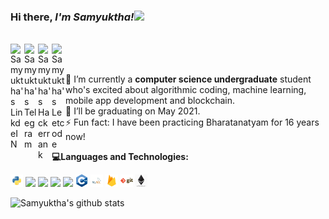 ### Hi there, <i>I'm Samyuktha!</i><img src="https://github.com/TheDudeThatCode/TheDudeThatCode/blob/master/Assets/Hi.gif" width="29px"> 
<br/>
<a href="https://www.linkedin.com/in/samyukthagopalsamy/">
  <img align="left" alt="Samyuktha's LinkdeIN" width="22px" src="https://cdn.jsdelivr.net/npm/simple-icons@v3/icons/linkedin.svg" />
</a>
<a href="https://t.me/samyukthagopalsamy">
  <img align="left" alt="Samyuktha's Telegram" width="22px" src="https://cdn.jsdelivr.net/npm/simple-icons@v3/icons/telegram.svg" />
</a>
<a href="https://www.hackerrank.com/Samyuktha_G">
  <img align="left" alt="Samyuktha's Hackerrank" width="22px" src="https://cdn.jsdelivr.net/npm/simple-icons@3.1.0/icons/hackerrank.svg" />
</a>
<a href="https://leetcode.com/samyuktha_g/">
  <img align="left" alt="Samyuktha's Leetcode" width="22px" src="https://cdn.jsdelivr.net/npm/simple-icons@v3/icons/leetcode.svg" />
</a>
<br/><br/>

 🔭 I’m currently a <b>computer science undergraduate</b> student who's excited about algorithmic coding, machine learning, mobile app development and blockchain.<br/>
 🌱 I’ll be graduating on May 2021.<br/>
 ⚡ Fun fact: I have been practicing Bharatanatyam for 16 years now!<br/>


**💻Languages and Technologies:**  

<code><img height="20" src="https://raw.githubusercontent.com/github/explore/80688e429a7d4ef2fca1e82350fe8e3517d3494d/topics/python/python.png"></code>
<code><img height="20" src="https://cdn.jsdelivr.net/npm/simple-icons@3.1.0/icons/java.svg"></code>
<code><img height="20" src="https://cdn.jsdelivr.net/npm/simple-icons@3.1.0/icons/flutter.svg"></code>
<code><img height="20" src="https://cdn.jsdelivr.net/npm/simple-icons@3.1.0/icons/amazonaws.svg"></code>
<code><img height="20" src="https://cdn.jsdelivr.net/npm/simple-icons@3.1.0/icons/c.svg"></code>
<code><img height="20" src="https://raw.githubusercontent.com/github/explore/80688e429a7d4ef2fca1e82350fe8e3517d3494d/topics/cpp/cpp.png"></code>
<code><img height="20" src="https://raw.githubusercontent.com/github/explore/80688e429a7d4ef2fca1e82350fe8e3517d3494d/topics/mysql/mysql.png"></code>
<code><img height="20" src="https://raw.githubusercontent.com/github/explore/80688e429a7d4ef2fca1e82350fe8e3517d3494d/topics/firebase/firebase.png"></code>
<code><img height="20" src="https://raw.githubusercontent.com/github/explore/80688e429a7d4ef2fca1e82350fe8e3517d3494d/topics/git/git.png"></code>
<code><img height="20" src="https://raw.githubusercontent.com/github/explore/80688e429a7d4ef2fca1e82350fe8e3517d3494d/topics/ethereum/ethereum.png"></code>


![Samyuktha's github stats](https://github-readme-stats.vercel.app/api?username=samyukthagopalsamy&show_icons=true&title_color=fff&icon_color=79ff97&text_color=9f9f9f&bg_color=151515)




